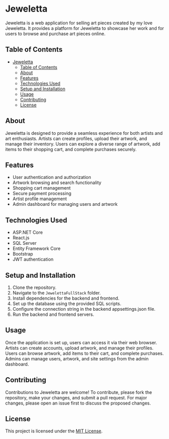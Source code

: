 # Jeweletta

Jeweletta is a web application for selling art pieces created by my love Jeweletta. It provides a platform for Jeweletta to showcase her work and for users to browse and purchase art pieces online.

## Table of Contents

- [Jeweletta](#jeweletta)
  - [Table of Contents](#table-of-contents)
  - [About](#about)
  - [Features](#features)
  - [Technologies Used](#technologies-used)
  - [Setup and Installation](#setup-and-installation)
  - [Usage](#usage)
  - [Contributing](#contributing)
  - [License](#license)

## About

Jeweletta is designed to provide a seamless experience for both artists and art enthusiasts. Artists can create profiles, upload their artwork, and manage their inventory. Users can explore a diverse range of artwork, add items to their shopping cart, and complete purchases securely.

## Features

- User authentication and authorization
- Artwork browsing and search functionality
- Shopping cart management
- Secure payment processing
- Artist profile management
- Admin dashboard for managing users and artwork

## Technologies Used

- ASP.NET Core
- React.js
- SQL Server
- Entity Framework Core
- Bootstrap
- JWT authentication

## Setup and Installation

1. Clone the repository.
2. Navigate to the `JewelettaFullStack` folder.
3. Install dependencies for the backend and frontend.
4. Set up the database using the provided SQL scripts.
5. Configure the connection string in the backend appsettings.json file.
6. Run the backend and frontend servers.

## Usage

Once the application is set up, users can access it via their web browser. Artists can create accounts, upload artwork, and manage their profiles. Users can browse artwork, add items to their cart, and complete purchases. Admins can manage users, artwork, and site settings from the admin dashboard.

## Contributing

Contributions to Jeweletta are welcome! To contribute, please fork the repository, make your changes, and submit a pull request. For major changes, please open an issue first to discuss the proposed changes.

## License

This project is licensed under the [MIT License](LICENSE).
